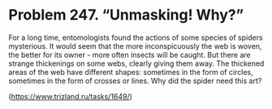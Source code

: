 # Problem 247. “Unmasking! Why?”

For a long time, entomologists found the actions of some species of spiders mysterious. It would seem that the more inconspicuously the web is woven, the better for its owner - more often insects will be caught. But there are strange thickenings on some webs, clearly giving them away. The thickened areas of the web have different shapes: sometimes in the form of circles, sometimes in the form of crosses or lines. Why did the spider need this art?

(https://www.trizland.ru/tasks/1649/)